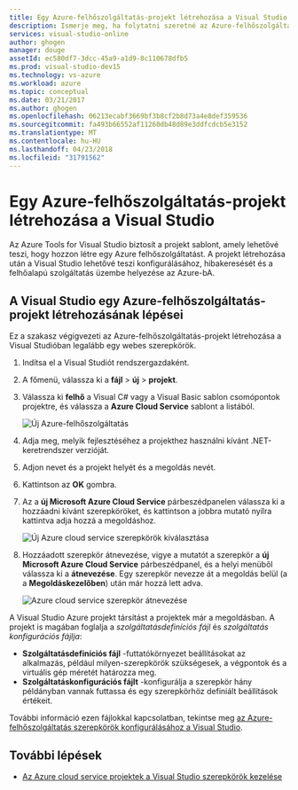 ```yaml
---
title: Egy Azure-felhőszolgáltatás-projekt létrehozása a Visual Studio |} Microsoft Docs
description: Ismerje meg, ha folytatni szeretné az Azure-felhőszolgáltatás-projekt létrehozása a Visual Studio
services: visual-studio-online
author: ghogen
manager: douge
assetId: ec580df7-3dcc-45a9-a1d9-8c110678dfb5
ms.prod: visual-studio-dev15
ms.technology: vs-azure
ms.workload: azure
ms.topic: conceptual
ms.date: 03/21/2017
ms.author: ghogen
ms.openlocfilehash: 06213ecabf3669bf3b8cf2b8d73a4e8def359536
ms.sourcegitcommit: fa493b66552af11260db48d89e3ddfcdcb5e3152
ms.translationtype: MT
ms.contentlocale: hu-HU
ms.lasthandoff: 04/23/2018
ms.locfileid: "31791562"
---
```

# <a name="creating-an-azure-cloud-service-project-with-visual-studio"></a>Egy Azure-felhőszolgáltatás-projekt létrehozása a Visual Studio
Az Azure Tools for Visual Studio biztosít a projekt sablont, amely lehetővé teszi, hogy hozzon létre egy Azure felhőszolgáltatást. A projekt létrehozása után a Visual Studio lehetővé teszi konfigurálásához, hibakeresését és a felhőalapú szolgáltatás üzembe helyezése az Azure-bA.

## <a name="steps-to-create-an-azure-cloud-service-project-in-visual-studio"></a>A Visual Studio egy Azure-felhőszolgáltatás-projekt létrehozásának lépései
Ez a szakasz végigvezeti az Azure-felhőszolgáltatás-projekt létrehozása a Visual Studióban legalább egy webes szerepkörök.  

1. Indítsa el a Visual Studiót rendszergazdaként.

1. A főmenü, válassza ki a **fájl** > **új** > **projekt**.

1. Válassza ki **felhő** a Visual C# vagy a Visual Basic sablon csomópontok projektre, és válassza a **Azure Cloud Service** sablont a listából.

    ![Új Azure-felhőszolgáltatás](./media/vs-azure-tools-azure-project-create/new-project-wizard-for-cloud-service.png)

1. Adja meg, melyik fejlesztéséhez a projekthez használni kívánt .NET-keretrendszer verzióját.

1. Adjon nevet és a projekt helyét és a megoldás nevét. 

1. Kattintson az **OK** gombra.

1. Az a **új Microsoft Azure Cloud Service** párbeszédpanelen válassza ki a hozzáadni kívánt szerepköröket, és kattintson a jobbra mutató nyílra kattintva adja hozzá a megoldáshoz.

    ![Új Azure cloud service szerepkörök kiválasztása](./media/vs-azure-tools-azure-project-create/new-cloud-service.png)

1. Hozzáadott szerepkör átnevezése, vigye a mutatót a szerepkör a **új Microsoft Azure Cloud Service** párbeszédpanel, és a helyi menüből válassza ki a **átnevezése**. Egy szerepkör nevezze át a megoldás belül (a a **Megoldáskezelőben**) után már hozzá lett adva.

    ![Azure cloud service szerepkör átnevezése](./media/vs-azure-tools-azure-project-create/new-cloud-service-rename.png)

A Visual Studio Azure projekt társítást a projektek már a megoldásban. A projekt is magában foglalja a *szolgáltatásdefiníciós fájl* és *szolgáltatás konfigurációs fájlja*:

- **Szolgáltatásdefiníciós fájl** -futtatókörnyezet beállításokat az alkalmazás, például milyen-szerepkörök szükségesek, a végpontok és a virtuális gép méretét határozza meg. 
- **Szolgáltatáskonfigurációs fájlt** -konfigurálja a szerepkör hány példányban vannak futtassa és egy szerepkörhöz definiált beállítások értékeit. 

További információ ezen fájlokkal kapcsolatban, tekintse meg [az Azure-felhőszolgáltatás szerepkörök konfigurálásához a Visual Studio](vs-azure-tools-configure-roles-for-cloud-service.md).

## <a name="next-steps"></a>További lépések
- [Az Azure cloud service projektek a Visual Studio szerepkörök kezelése](./vs-azure-tools-cloud-service-project-managing-roles.md)
